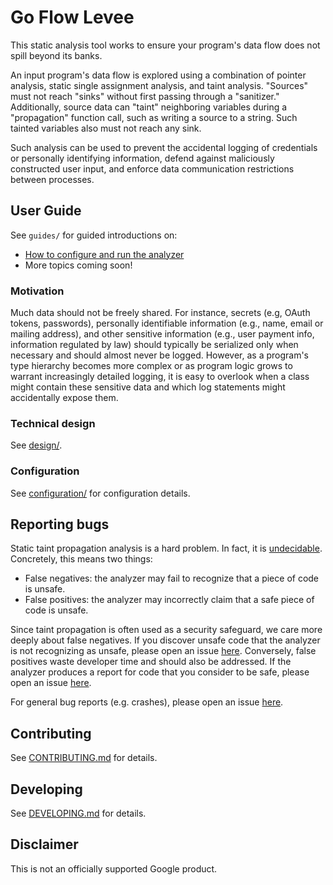 # Go Flow Levee

This static analysis tool works to ensure your program's data flow does not spill beyond its banks.

An input program's data flow is explored using a combination of pointer analysis,
 static single assignment analysis, and taint analysis.
"Sources" must not reach "sinks" without first passing through a "sanitizer."
Additionally, source data can "taint" neighboring variables during a "propagation" function call,
 such as writing a source to a string.
Such tainted variables also must not reach any sink.

Such analysis can be used to prevent the accidental logging of credentials or personally identifying information,
 defend against maliciously constructed user input, and enforce data communication restrictions between processes.

## User Guide

See `guides/` for guided introductions on:
* [How to configure and run the analyzer](guides/quickstart.md)
* More topics coming soon!

### Motivation

Much data should not be freely shared.
For instance, secrets (e.g, OAuth tokens, passwords),
  personally identifiable information (e.g., name, email or mailing address),
  and other sensitive information (e.g., user payment info, information regulated by law)
  should typically be serialized only when necessary and should almost never be logged.
However, as a program's type hierarchy becomes more complex or
  as program logic grows to warrant increasingly detailed logging,
  it is easy to overlook when a class might contain these sensitive data and
  which log statements might accidentally expose them.

### Technical design

See [design/](design/README.md).

### Configuration

See [configuration/](configuration/README.md) for configuration details.

## Reporting bugs

Static taint propagation analysis is a hard problem. In fact, it is [undecidable](https://en.wikipedia.org/wiki/Rice%27s_theorem). Concretely, this means two things:
* False negatives: the analyzer may fail to recognize that a piece of code is unsafe.
* False positives: the analyzer may incorrectly claim that a safe piece of code is unsafe. 

Since taint propagation is often used as a security safeguard, we care more deeply about false negatives. If you discover unsafe code that the analyzer is not recognizing as unsafe, please open an issue [here](https://github.com/google/go-flow-levee/issues/new?template=false-negative.md). Conversely, false positives waste developer time and should also be addressed. If the analyzer produces a report for code that you consider to be safe, please open an issue [here](https://github.com/google/go-flow-levee/issues/new?template=false-positive.md).

For general bug reports (e.g. crashes), please open an issue [here](https://github.com/google/go-flow-levee/issues/new?template=bug_report.md).

## Contributing

See [CONTRIBUTING.md](CONTRIBUTING.md) for details.

## Developing

See [DEVELOPING.md](DEVELOPING.md) for details.

## Disclaimer

This is not an officially supported Google product.
